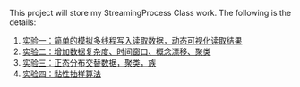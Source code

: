 This project will store my StreamingProcess Class work.
The following is the details:
1. [实验一：简单的模拟多线程写入读取数据，动态可视化读取结果](exam1.md)
2. [实验二：增加数据复杂度、时间窗口、概念漂移、聚类](exam2.md)
3. [实验三：正态分布交替数据，聚类，族](exam3.md)
4. [实验四：黏性抽样算法](exam4.md)
